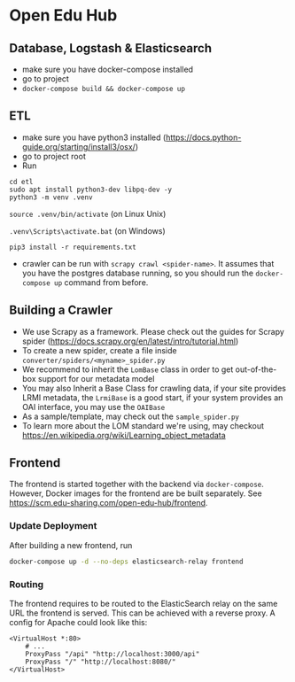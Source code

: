 # Open Edu Hub

## Database, Logstash & Elasticsearch
- make sure you have docker-compose installed
- go to project
- `docker-compose build && docker-compose up`

## ETL

- make sure you have python3 installed (<https://docs.python-guide.org/starting/install3/osx/>)
- go to project root
- Run
```
cd etl
sudo apt install python3-dev libpq-dev -y
python3 -m venv .venv
```

`source .venv/bin/activate` (on Linux Unix)

`.venv\Scripts\activate.bat` (on Windows)

`pip3 install -r requirements.txt`

- crawler can be run with `scrapy crawl <spider-name>`. It assumes that you have the postgres database running, so you should run the `docker-compose up` command from before.

## Building a Crawler

- We use Scrapy as a framework. Please check out the guides for Scrapy spider (https://docs.scrapy.org/en/latest/intro/tutorial.html)
- To create a new spider, create a file inside `converter/spiders/<myname>_spider.py`
- We recommend to inherit the `LomBase` class in order to get out-of-the-box support for our metadata model
- You may also Inherit a Base Class for crawling data, if your site provides LRMI metadata, the `LrmiBase` is a good start, if your system provides an OAI interface, you may use the `OAIBase`
- As a sample/template, may check out the `sample_spider.py`
- To learn more about the LOM standard we're using, may checkout https://en.wikipedia.org/wiki/Learning_object_metadata

## Frontend

The frontend is started together with the backend via `docker-compose`. However, Docker images for
the frontend are be built separately. See https://scm.edu-sharing.com/open-edu-hub/frontend.

### Update Deployment

After building a new frontend, run

```bash
docker-compose up -d --no-deps elasticsearch-relay frontend
```

### Routing

The frontend requires to be routed to the ElasticSearch relay on the same URL the frontend is
served. This can be achieved with a reverse proxy. A config for Apache could look like this:

```apacheconf
<VirtualHost *:80>
    # ...
    ProxyPass "/api" "http://localhost:3000/api"
    ProxyPass "/" "http://localhost:8080/"
</VirtualHost>
```